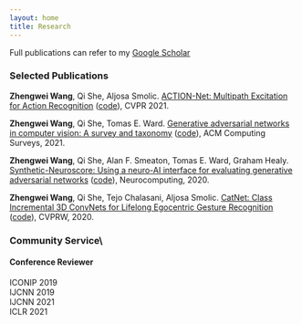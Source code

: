 ```yaml
---
layout: home
title: Research
---
```


Full publications can refer to my [Google Scholar](https://scholar.google.com/citations?user=TaYR7cMAAAAJ&hl=en)

### Selected Publications

**Zhengwei Wang**, Qi She, Aljosa Smolic. [ACTION-Net: Multipath Excitation for Action Recognition](https://arxiv.org/pdf/2103.07372.pdf) ([code](https://github.com/V-Sense/ACTION-Net)), CVPR 2021. 

**Zhengwei Wang**, Qi She, Tomas E. Ward. [Generative adversarial networks in computer vision: A survey and taxonomy](https://www.researchgate.net/publication/349189619_Generative_Adversarial_Networks_in_Computer_Vision_A_Survey_and_Taxonomy) ([code](https://github.com/sheqi/GAN_Review)), ACM Computing Surveys, 2021.

**Zhengwei Wang**, Qi She, Alan F. Smeaton, Tomas E. Ward, Graham Healy. [Synthetic-Neuroscore: Using a neuro-AI interface for evaluating generative adversarial networks](https://arxiv.org/pdf/1905.04243.pdf) ([code](https://github.com/villawang/Neuro-AI-Interface)), Neurocomputing, 2020.

**Zhengwei Wang**, Qi She, Tejo Chalasani, Aljosa Smolic. [CatNet: Class Incremental 3D ConvNets for Lifelong Egocentric Gesture Recognition](https://openaccess.thecvf.com/content_CVPRW_2020/papers/w15/Wang_CatNet_Class_Incremental_3D_ConvNets_for_Lifelong_Egocentric_Gesture_Recognition_CVPRW_2020_paper.pdf) ([code](https://github.com/villawang/CatNet)), CVPRW, 2020.



### Community Service\
#### Conference Reviewer
ICONIP 2019\
IJCNN 2019\
IJCNN 2021\
ICLR 2021


